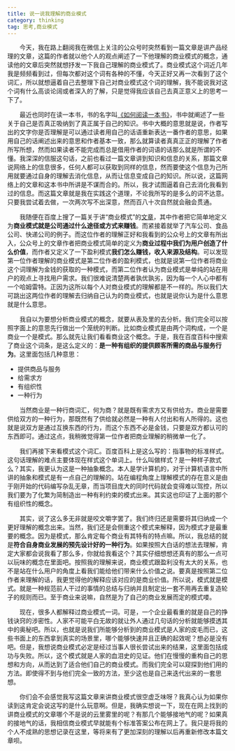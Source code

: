 ```yaml
---
title: 说一说我理解的商业模式
category: thinking
tag: 思考,商业模式
---
```


　　今天，我在路上翻阅我在微信上关注的公众号时突然看到一篇文章是讲产品经理的文章，这篇的作者就以他个人的观点阐述了一下他理解的商业模式的概念，通读他的文章后突然就想抒发一下我自己理解的商业模式了。商业模式这个词近几年我是频频看到过，但每次都对这个词有各种的不懂，今天正好又再一次看到了这个词汇，所以就想逼着自己去整理下自己对商业模式这个词的理解，我不能说我对这个词有什么高谈论阔或者深入的了解，只是觉得我应该自己去真正意义上的思考一下了。

　　最近也同时在读一本书，书的名字叫[《如何阅读一本书》](https://item.jd.com/11435655.html)，书中就阐述了一些关于自己是否真正吸纳到了真正属于自己的知识。书中大概的意思就是说，作者写出的文字你是否理解是可以通过读者用自己的话语重新表达一番作者的意思，如果用自己的话阐述出来的意思和作者基本一致，那么就算读者真真正正的理解了作者所写所想，然而如果读者不能完成而总是借用作者的词语的话那么就是所谓的不懂。我深深的信服这句话，之前也看过一篇文章讲到知识和信息的关系，那篇文章说网络上的信息很多，任何人都可以获取到同样的信息，然而要使这个信息为己所用就要通过自身的理解去消化信息，从而让信息变成自己的知识。所以说，这篇网络上的文章和这本书中所讲是不谋而合的。所以，我才试图逼着自己去消化我看到过的信息。而这篇文章就是我在实践这个道理，不论我所写的是多么的词不达意。只要我尝试着去做，一次两次写不出深意，然而百八十次自然就会融会贯通。

　　我随便在百度上搜了一篇关于讲“商业模式”的[文章](http://www.managershare.com/wiki/商业模式)，其中作者把它简单地定义为**商业模式就是公司通过什么途径或方式来赚钱**。而紧接着就举了汽车公司、食品公司、快递公司的例子。而这位作者的理解正好和我看到的公众号上的文章有所出入，公众号上的文章作者把商业模式简单的定义为**商业过程中我们为用户创造了什么价值**，而作者又定义了一下盈利模式**我们怎么赚钱，收入来源及结构**。可以发现第一位作者理解的商业模式是第二位作者的盈利模式，也就是说第一位作者将商业这个词理解为金钱的获取的一种模式，而第二位作者认为商业模式是单纯的站在用户的观点上寻找用户需求。我们很难说清楚两者孰优孰劣，因为每一个人心中都有一个哈姆雷特。正因为这所以每个人对商业模式的理解都是不一样的。所以我们大可跳出这两位作者的理解去归纳自己认为的商业模式，也就是说你认为是什么意思就是什么意思。

　　我自以为要想分析商业模式的概念，就要从表及里的去分析。我们完全可以按照字面上的意思先行做出一个笼统的判断。比如商业模式是由两个词构成，一个是商业一个是模式。那么就先让我们看看商业这个概念。于是，我在百度百科中搜索了商业这个词条，是这么定义的：**是一种有组织的提供顾客所需的商品与服务行为**。这里面包括几种意思：

* 提供商品与服务
* 给需求方
* 有组织性
* 一种行为

　　当然商业是一种行商词汇，何为商？就是既有需求方又有供给方。商业是需要供给双方的一种行为，那既然有了供给就必然是一种有人付出和有人所得的。这也就是说双方是通过互换东西的行为，而这个东西不必是金钱，只要是双方都认可的东西即可。通过这点，我稍微觉得第一位作者把商业理解的稍微单一化了。

　　我们再接下来看模式这个词汇。百度百科上是这么写的：指事物的标准样式。这句话理解的难点主要体现在样式这个单词上。什么叫做样式？是一种样子款式么？其实，我更认为这是一种抽象概念。本人是学计算机的，对于计算机语言中所讲的抽象和模式是有一点自己的理解的。站在编程角度上理解模式的存在意义是由于刚开始的代码编写杂乱无章，而当项目庞大的同时代码就会变得难以驾控，所以我们要为了化繁为简制造出一种有利约束的模式出来。其实这也印证了上面的那个有组织性的概念。

　　其实，说了这么多无非就是咬文嚼字罢了。我们终归还是需要将其归纳成一个更好理解的概念出来。当然，我们还是会侧重这个模式来解释，因为模式才是最重要的概念。因为是模式，那么肯定每个商业有其特有的特点嘛。所以，我总结的就是**符合自身商业发展的预先设计好的一种行为**。如果按照大白话的想法去理解，肯定大家都会说我看了那么多，你就给我看这个？其实仔细想想还真有的那么一点可以玩味的概念在里面吧。按照我的理解来说，商业模式跟盈利没有太大的关系，也不是站在什么用户的角度上看我们能给他们带来什么价值之说。要真是按照第二位作者来理解的话，我更觉得他的解释应该对应的是商业价值。所以说，模式就是模式。就是一种规范前人干过的事情的总结与归纳并且制定出一套不用再去重复造轮子的规则而已。至于商业来说嘛，自然是为了自己的商业发展而定的模式喽。

　　现在，很多人都解释过商业模式一词。可是，一个企业最看重的就是自己的挣钱诀窍的涉密性。人家不可能平白无故的就让外人通过几句话的分析就能够摸透其中的奥秘吧。所以，也就是说我们所能够分析到的商业模式是人家的皮毛而已，这些书面上的东西拿到真实的场景里，哪个能够快速并且正确的起效呢？想必是没有吧。但是，我想说商业模式必定是经过当事人很长尝试出来的结果，这里面包括成功与失败。所以，这个模式就是人家的血泪史的见证。他们在慢慢的重构自己的思想和方向，从而达到了适合他们自己的商业模式。而我们完全可以窥探到他们用的方法。即使得不到与他们完全一致的方法，至少这也是自己来迭代出来的一套思想。

　　你们会不会感觉我写这篇文章来讲商业模式很空虚乏味呀？我真心认为如果你读到这肯定会说这写的是什么玩意啊。但是，我确实想说一下，现在在网上找到的讲商业模式的文章哪个不是说的云里雾里的呢？有那几个能够接地气的呢？如果真的接地气的话，我相信商业模式早就能有个标准答案公布在网上了。我只是将我的个人不成熟的思想记录在这里，等将来有了更加深刻的理解以后再重新修改本篇文章呗。

